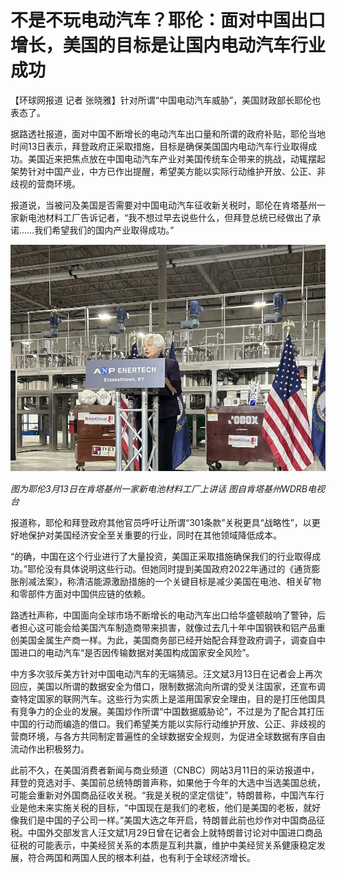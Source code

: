 # 不是不玩电动汽车？耶伦：面对中国出口增长，美国的目标是让国内电动汽车行业成功

【环球网报道 记者 张晓雅】针对所谓“中国电动汽车威胁”，美国财政部长耶伦也表态了。

据路透社报道，面对中国不断增长的电动汽车出口量和所谓的政府补贴，耶伦当地时间13日表示，拜登政府正采取措施，目标是确保美国国内电动汽车行业取得成功。美国近来把焦点放在中国电动汽车产业对美国传统车企带来的挑战，动辄摆起架势针对中国产业，中方已作出提醒，希望美方能以实际行动维护开放、公正、非歧视的营商环境。

报道说，当被问及美国是否需要对中国电动汽车征收新关税时，耶伦在肯塔基州一家新电池材料工厂告诉记者，“我不想过早去说些什么，但拜登总统已经做出了承诺……我们希望我们的国内产业取得成功。”

![717a8b034fbfa6b8a653b2e1bd8fa9ac.jpg](https://raw.githubusercontent.com/qqhsx/qqnews_image/main/2024/03/14/不是不玩电动汽车？耶伦：面对中国出口增长，美国的目标是让国内电动汽车行业成功/717a8b034fbfa6b8a653b2e1bd8fa9ac.jpg)

 _图为耶伦3月13日在肯塔基州一家新电池材料工厂上讲话 图自肯塔基州WDRB电视台_

报道称，耶伦和拜登政府其他官员呼吁让所谓“301条款”关税更具“战略性”，以更好地保护对美国经济安全至关重要的行业，同时在其他领域降低成本。

“的确，中国在这个行业进行了大量投资，美国正采取措施确保我们的行业取得成功。”耶伦没有具体说明这些行动。但她同时提到美国政府2022年通过的《通货膨胀削减法案》，称清洁能源激励措施的一个关键目标是减少美国在电池、相关矿物和零部件方面对中国供应链的依赖。

路透社声称，中国面向全球市场不断增长的电动汽车出口给华盛顿敲响了警钟，后者担心这可能会给美国汽车制造商带来损害，就像过去几十年中国钢铁和铝产品重创美国金属生产商一样。为此，美国商务部已经开始配合拜登政府调子，调查自中国进口的电动汽车“是否因传输数据对美国构成国家安全风险”。

中方多次驳斥美方针对中国电动汽车的无端猜忌。汪文斌3月13日在记者会上再次回应，美国以所谓的数据安全为借口，限制数据流向所谓的受关注国家，还宣布调查特定国家的联网汽车。这些行为实质上是滥用国家安全理由，目的是打压他国具有竞争力的企业的发展。美国炒作所谓“中国数据威胁论”，不过是为了配合其打压中国的行动而编造的借口。我们希望美方能以实际行动维护开放、公正、非歧视的营商环境，与各方共同制定普遍性的全球数据安全规则，为促进全球数据有序自由流动作出积极努力。

此前不久，在美国消费者新闻与商业频道（CNBC）网站3月11日的采访报道中，拜登的竞选对手、美国前总统特朗普声称，如果他于今年的大选中当选美国总统，可能会重新对外国商品征收关税。“我是关税的坚定信徒”，特朗普称，中国汽车行业是他未来实施关税的目标，“中国现在是我们的老板，他们是美国的老板，就好像我们是中国的子公司一样。”美国大选之年开启，特朗普此前也炒作对中国商品征税。中国外交部发言人汪文斌1月29日曾在记者会上就特朗普讨论对中国进口商品征税的可能表示，中美经贸关系的本质是互利共赢，维护中美经贸关系健康稳定发展，符合两国和两国人民的根本利益，也有利于全球经济增长。

